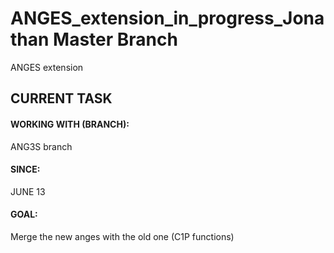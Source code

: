 # ANGES_extension_in_progress_Jonathan Master Branch
ANGES extension 

## CURRENT TASK
#### WORKING WITH (BRANCH): 
ANG3S branch

#### SINCE: 
JUNE 13

#### GOAL:
Merge the new anges with the old one (C1P functions)
